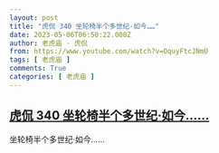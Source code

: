 ```yaml
---
layout: post
title: "虎侃 340 坐轮椅半个多世纪·如今……"
date: 2023-05-06T06:50:22.000Z
author: 老虎庙 · 虎侃
from: https://www.youtube.com/watch?v=OquyFtcJNmU
tags: [ 老虎庙 ]
comments: True
categories: [ 老虎庙 ]
---
```

<!--1683355822000-->
[虎侃 340 坐轮椅半个多世纪·如今……](https://www.youtube.com/watch?v=OquyFtcJNmU)
------

<div>
坐轮椅半个多世纪·如今……
</div>
